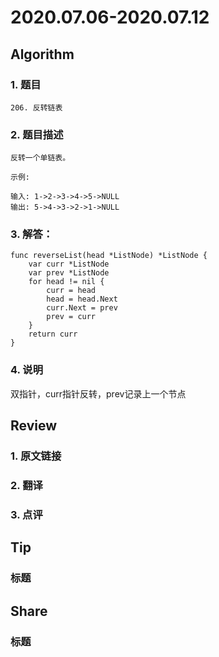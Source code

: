 # 2020.07.06-2020.07.12

## Algorithm
### 1. 题目
```
206. 反转链表
```
### 2. 题目描述
```
反转一个单链表。

示例:

输入: 1->2->3->4->5->NULL
输出: 5->4->3->2->1->NULL
```

### 3. 解答：
```golang
func reverseList(head *ListNode) *ListNode {
	var curr *ListNode
	var prev *ListNode
	for head != nil {
		curr = head
		head = head.Next
		curr.Next = prev
		prev = curr
	}
	return curr
}
```
### 4. 说明
双指针，curr指针反转，prev记录上一个节点


## Review
### 1. 原文链接


### 2. 翻译


### 3. 点评


## Tip
### 标题


## Share
### 标题